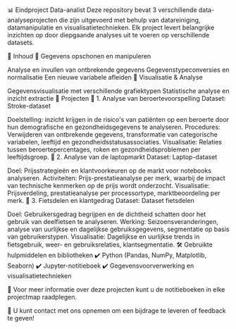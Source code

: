 📊 Eindproject Data-analist
Deze repository bevat 3 verschillende data-analyseprojecten die zijn uitgevoerd met behulp van datareiniging, datamanipulatie en visualisatietechnieken. Elk project levert belangrijke inzichten op door diepgaande analyses uit te voeren op verschillende datasets.

📁 Inhoud
🔹 Gegevens opschonen en manipuleren

Analyse en invullen van ontbrekende gegevens
Gegevenstypeconversies en normalisatie
Een nieuwe variabele afleiden
🔹 Visualisatie & Analyse

Gegevensvisualisatie met verschillende grafiektypen
Statistische analyse en inzicht extractie
📂 Projecten
📌 1. Analyse van beroertevoorspelling
Dataset: Stroke-dataset

Doelstelling: inzicht krijgen in de risico's van patiënten op een beroerte door hun demografische en gezondheidsgegevens te analyseren.
Procedures: Verwijderen van ontbrekende gegevens, transformatie van categorische variabelen, leeftijd en gezondheidsstatusassociaties.
Visualisatie: Relaties tussen beroertepercentages, roken en gezondheidsproblemen per leeftijdsgroep.
📌 2. Analyse van de laptopmarkt
Dataset: Laptop-dataset

Doel: Prijsstrategieën en klantvoorkeuren op de markt voor notebooks analyseren.
Activiteiten: Prijs-prestatieanalyse per merk, waarbij de impact van technische kenmerken op de prijs wordt onderzocht.
Visualisatie: Prijsverdeling, prestatieanalyse per processortype, marktbeoordeling per merk.
📌 3. Fietsdelen en klantgedrag
Dataset: Dataset fietsdelen

Doel: Gebruikersgedrag begrijpen en de dichtheid schatten door het gebruik van deelfietsen te analyseren.
Werking: Seizoensveranderingen, analyse van uurlijkse en dagelijkse gebruiksgegevens, segmentatie op basis van gebruikerstypen.
Visualisatie: Dagelijkse en uurlijkse trends in fietsgebruik, weer- en gebruiksrelaties, klantsegmentatie.
🛠 Gebruikte hulpmiddelen en bibliotheken
✔️ Python (Pandas, NumPy, Matplotlib, Seaborn)
✔️ Jupyter-notitieboek
✔️ Gegevensvoorverwerking en visualisatietechnieken

📌 Voor meer informatie over deze projecten kunt u de notitieboeken in elke projectmap raadplegen.

🚀 U kunt contact met ons opnemen om een ​​bijdrage te leveren of feedback te geven!
